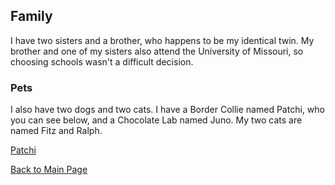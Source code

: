 ## Family

I have two sisters and a brother, who happens to be my identical twin. My brother and one of my sisters also attend the University of Missouri, so choosing schools wasn't a difficult decision.

### Pets

I also have two dogs and two cats. I have a Border Collie named Patchi, who you can see below, and a Chocolate Lab named Juno. My two cats are named Fitz and Ralph.

[Patchi](IMG_0653.jpg)

[Back to Main Page](README.md)

